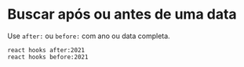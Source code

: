 # Buscar após ou antes de uma data

Use `after:` ou `before:` com ano ou data completa.

```text
react hooks after:2021
react hooks before:2021
```
